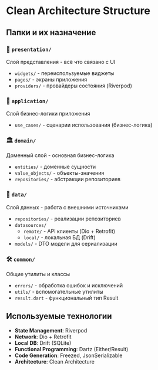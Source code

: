 # Clean Architecture Structure

## Папки и их назначение

### 📱 `presentation/`

Слой представления - всё что связано с UI

- `widgets/` - переиспользуемые виджеты
- `pages/` - экраны приложения
- `providers/` - провайдеры состояния (Riverpod)

### 🎯 `application/`

Слой бизнес-логики приложения

- `use_cases/` - сценарии использования (бизнес-логика)

### 🏛️ `domain/`

Доменный слой - основная бизнес-логика

- `entities/` - доменные сущности
- `value_objects/` - объекты-значения
- `repositories/` - абстракции репозиториев

### 💾 `data/`

Слой данных - работа с внешними источниками

- `repositories/` - реализации репозиториев
- `datasources/`
  - `remote/` - API клиенты (Dio + Retrofit)
  - `local/` - локальная БД (Drift)
- `models/` - DTO модели для сериализации

### 🛠️ `common/`

Общие утилиты и классы

- `errors/` - обработка ошибок и исключений
- `utils/` - вспомогательные утилиты
- `result.dart` - функциональный тип Result

## Используемые технологии

- **State Management**: Riverpod
- **Network**: Dio + Retrofit
- **Local DB**: Drift (SQLite)
- **Functional Programming**: Dartz (Either/Result)
- **Code Generation**: Freezed, JsonSerializable
- **Architecture**: Clean Architecture
